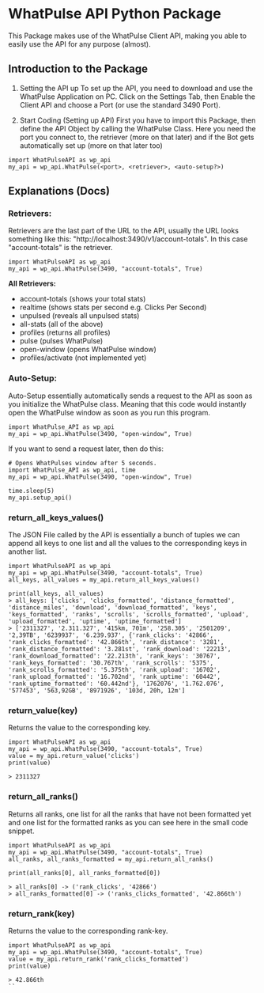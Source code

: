 ﻿# WhatPulse API Python Package
This Package makes use of the WhatPulse Client API, making you able to easily use the API for any purpose (almost).

## Introduction to the Package

1. Setting the API up
To set up the API, you need to download and use the WhatPulse Application on PC. 
Click on the Settings Tab, then Enable the Client API and choose a Port (or use the standard 3490 Port).

1. Start Coding (Setting up API)
First you have to import this Package, then define the API Object by calling the WhatPulse Class. Here you need the port you connect to, the retriever (more on that later) and if the Bot gets automatically set up (more on that later too)
```
import WhatPulseAPI as wp_api
my_api = wp_api.WhatPulse(<port>, <retriever>, <auto-setup?>)
```
## **Explanations (Docs)**

### **Retrievers:**
Retrievers are the last part of the URL to the API, usually the URL looks something like this: "http://localhost:3490/v1/account-totals". In this case "account-totals" is the retriever.
```
import WhatPulseAPI as wp_api
my_api = wp_api.WhatPulse(3490, "account-totals", True)
```
**All Retrievers:**
- account-totals (shows your total stats)
- realtime (shows stats per second e.g. Clicks Per Second)
- unpulsed (reveals all unpulsed stats)
- all-stats (all of the above)
- profiles (returns all profiles)
- pulse (pulses WhatPulse)
- open-window (opens WhatPulse window)
- profiles/activate (not implemented yet)

### **Auto-Setup:**

Auto-Setup essentially automatically sends a request to the API as soon as you initialize the WhatPulse class. Meaning that this code would instantly open the WhatPulse window as soon as you run this program.
```
import WhatPulse_API as wp_api
my_api = wp_api.WhatPulse(3490, "open-window", True)
```
If you want to send a request later, then do this:
```
# Opens WhatPulses window after 5 seconds.
import WhatPulse_API as wp_api, time
my_api = wp_api.WhatPulse(3490, "open-window", True)

time.sleep(5)
my_api.setup_api()
```

### **return_all_keys_values()**
The JSON File called by the API is essentially a bunch of tuples we can append all keys to one list and all the values to the corresponding keys in another list.
```
import WhatPulseAPI as wp_api
my_api = wp_api.WhatPulse(3490, "account-totals", True)
all_keys, all_values = my_api.return_all_keys_values()

print(all_keys, all_values)
> all_keys: ['clicks', 'clicks_formatted', 'distance_formatted', 'distance_miles', 'download', 'download_formatted', 'keys', 'keys_formatted', 'ranks', 'scrolls', 'scrolls_formatted', 'upload', 'upload_formatted', 'uptime', 'uptime_formatted']
> ['2311327', '2.311.327', '415km, 701m', '258.305', '2501209', '2,39TB', '6239937', '6.239.937', {'rank_clicks': '42866', 'rank_clicks_formatted': '42.866th', 'rank_distance': '3281', 'rank_distance_formatted': '3.281st', 'rank_download': '22213', 'rank_download_formatted': '22.213th', 'rank_keys': '30767', 'rank_keys_formatted': '30.767th', 'rank_scrolls': '5375', 'rank_scrolls_formatted': '5.375th', 'rank_upload': '16702', 'rank_upload_formatted': '16.702nd', 'rank_uptime': '60442', 'rank_uptime_formatted': '60.442nd'}, '1762076', '1.762.076', '577453', '563,92GB', '8971926', '103d, 20h, 12m']
```

### **return_value(key)**
Returns the value to the corresponding key.

```
import WhatPulseAPI as wp_api 
my_api = wp_api.WhatPulse(3490, "account-totals", True) 
value = my_api.return_value('clicks')
print(value)

> 2311327
```

### **return_all_ranks()** 
Returns all ranks, one list for all the ranks that have not been formatted yet and one list for the formatted ranks as you can see here in the small code snippet.
```
import WhatPulseAPI as wp_api 
my_api = wp_api.WhatPulse(3490, "account-totals", True) 
all_ranks, all_ranks_formatted = my_api.return_all_ranks()

print(all_ranks[0], all_ranks_formatted[0])

> all_ranks[0] -> ('rank_clicks', '42866')
> all_ranks_formatted[0] -> ('ranks_clicks_formatted', '42.866th')
```

### **return_rank(key)**
Returns the value to the corresponding rank-key.
```
import WhatPulseAPI as wp_api 
my_api = wp_api.WhatPulse(3490, "account-totals", True) 
value = my_api.return_rank('rank_clicks_formatted')
print(value)

> 42.866th
``
